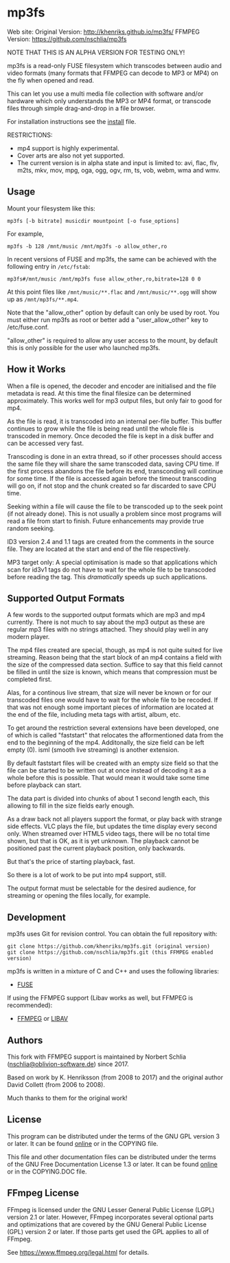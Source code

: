 mp3fs
=====

Web site:
Original Version: http://khenriks.github.io/mp3fs/
FFMPEG Version: https://github.com/nschlia/mp3fs

NOTE THAT THIS IS AN ALPHA VERSION FOR TESTING ONLY!

mp3fs is a read-only FUSE filesystem which transcodes between audio 
and video formats (many formats that FFMPEG can decode to MP3 or MP4) 
on the fly when opened and read.

This can let you use a multi media file collection with software 
and/or hardware which only understands the MP3 or MP4 format, or 
transcode files  through simple drag-and-drop in a file browser.

For installation instructions see the [install](INSTALL.md) file.

RESTRICTIONS:

* mp4 support is highly experimental.
* Cover arts are also not yet supported.
* The current version is in alpha state and input is limited to:
  avi, flac, flv, m2ts, mkv, mov, mpg, oga, ogg, ogv, rm, ts, vob, 
  webm, wma and wmv.

Usage
-----

Mount your filesystem like this:

    mp3fs [-b bitrate] musicdir mountpoint [-o fuse_options]

For example,

    mp3fs -b 128 /mnt/music /mnt/mp3fs -o allow_other,ro

In recent versions of FUSE and mp3fs, the same can be achieved with the
following entry in `/etc/fstab`:

    mp3fs#/mnt/music /mnt/mp3fs fuse allow_other,ro,bitrate=128 0 0

At this point files like `/mnt/music/**.flac` and `/mnt/music/**.ogg` will
show up as `/mnt/mp3fs/**.mp4`.

Note that the "allow_other" option by default can only be used by root.
You must either run mp3fs as root or better add a "user_allow_other" key 
to /etc/fuse.conf.

"allow_other" is required to allow any user access to the mount, by
default this is only possible for the user who launched mp3fs.

How it Works
------------

When a file is opened, the decoder and encoder are initialised and
the file metadata is read. At this time the final filesize can be
determined approximately. This works well for mp3 output files,
but only fair to good for mp4.

As the file is read, it is transcoded into an internal per-file
buffer. This buffer continues to grow while the file is being read
until the whole file is transcoded in memory. Once decoded the 
file is kept in a disk buffer and can be accessed very fast.

Transcoding is done in an extra thread, so if other processes should
access the same file they will share the same transcoded data, saving
CPU time. If the first process abandons the file before its end,
transconding will continue for some time. If the file is accessed
again before the timeout transcoding will go on, if not stop and the
chunk created so far discarded to save CPU time.

Seeking within a file will cause the file to be transcoded up to the
seek point (if not already done). This is not usually a problem
since most programs will read a file from start to finish. Future
enhancements may provide true random seeking.

ID3 version 2.4 and 1.1 tags are created from the comments in the 
source file. They are located at  the start and end of the file 
respectively.

MP3 target only: A special optimisation is made so that applications 
which scan for id3v1 tags do not have to wait for the whole file to be 
transcoded before reading the tag. This *dramatically* speeds up such
applications.

Supported Output Formats
------------------------

A few words to the supported output formats which are mp3 and mp4 
currently. There is not much to say about the mp3 output as these 
are regular mp3 files with no strings attached. They should play 
well in any modern player.

The mp4 files created are special, though, as mp4 is not quite suited
for live streaming. Reason being that the start block of an mp4 
contains a field with the size of the compressed data section. Suffice
to say that this field cannot be filled in until the size is known,
which means that compression must be completed first. 

Alas, for a continous live stream, that size will never be known or
for our transcoded files one would have to wait for the whole file
to be recoded. If that was not enough some important pieces of 
information are located at the end of the file, including meta tags
with artist, album, etc.

To get around the restriction several extensions have been developed,
one of which is called "faststart" that relocates the afformentioned
data from the end to the beginning of the mp4. Additonally, the size field 
can be left empty (0). isml (smooth live streaming) is another extension.

By default faststart files will be created with an empty size field so 
that the file can be started to be written out at once instead of 
decoding it as a whole before this is possible. That would mean it would 
take some time before playback can start.

The data part is divided into chunks of about 1 second length each, 
this allowing to fill in the size fields early enough.

As a draw back not all players support the format, or play back with 
strange side effects. VLC plays the file, but updates the time display 
every second only. When streamed over HTML5 video tags, there will be no
total time shown, but that is OK, as it is yet unknown. The playback
cannot be positioned past the current playback position, only backwards.

But that's the price of starting playback, fast.

So there is a lot of work to be put into mp4 support, still.

The output format must be selectable for the desired audience, for
streaming or opening the files locally, for example.

Development
-----------

mp3fs uses Git for revision control. You can obtain the full repository
with:

    git clone https://github.com/khenriks/mp3fs.git (original version)
    git clone https://github.com/nschlia/mp3fs.git (this FFMPEG enabled version)

mp3fs is written in a mixture of C and C++ and uses the following libraries:

* [FUSE](http://fuse.sourceforge.net/)

If using the FFMPEG support (Libav works as well, but FFMPEG is recommended):

* [FFMPEG](https://www.ffmpeg.org/) or [LIBAV](https://www.libav.org/)

Authors
-------

This fork with FFMPEG support is maintained by Norbert Schlia 
(nschlia@oblivion-software.de) since 2017.

Based on work by K. Henriksson (from 2008 to 2017) and the original author 
David Collett (from 2006 to 2008).

Much thanks to them for the original work!

License
-------

This program can be distributed under the terms of the GNU GPL version 3
or later. It can be found [online](http://www.gnu.org/licenses/gpl-3.0.html)
or in the COPYING file.

This file and other documentation files can be distributed under the terms of
the GNU Free Documentation License 1.3 or later. It can be found
[online](http://www.gnu.org/licenses/fdl-1.3.html) or in the COPYING.DOC file.

FFmpeg License
--------------

FFmpeg is licensed under the GNU Lesser General Public License (LGPL) 
version 2.1 or later. However, FFmpeg incorporates several optional 
parts and optimizations that are covered by the GNU General Public 
License (GPL) version 2 or later. If those parts get used the GPL 
applies to all of FFmpeg. 

See https://www.ffmpeg.org/legal.html for details.
